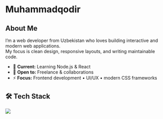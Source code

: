 # Muhammadqodir

## About Me

I’m a web developer from Uzbekistan who loves building interactive and modern web applications.  
My focus is clean design, responsive layouts, and writing maintainable code.  

- 🌱 **Current:** Learning Node.js & React  
- 💬 **Open to:** Freelance & collaborations  
- ⚡ **Focus:** Frontend development • UI/UX • modern CSS frameworks  


## 🛠 Tech Stack

<p align="left">
  <img src="https://skillicons.dev/icons?i=html,css,bootstrap,tailwind,js" />
</p>
